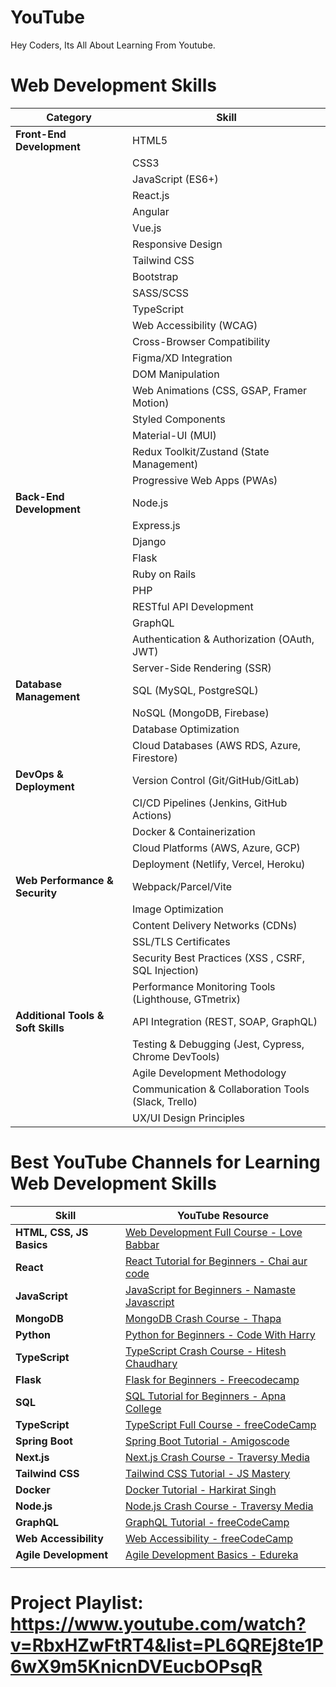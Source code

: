 # YouTube
Hey Coders, Its All About Learning From Youtube.

# Web Development Skills

| **Category**               | **Skill**                                    |
|----------------------------|---------------------------------------------|
| **Front-End Development**  | HTML5                                      |
|                            | CSS3                                       |
|                            | JavaScript (ES6+)                          |
|                            | React.js                                   |
|                            | Angular                                    |
|                            | Vue.js                                     |
|                            | Responsive Design                          |
|                            | Tailwind CSS                               |
|                            | Bootstrap                                  |
|                            | SASS/SCSS                                  |
|                            | TypeScript                                 |
|                            | Web Accessibility (WCAG)                   |
|                            | Cross-Browser Compatibility                |
|                            | Figma/XD Integration                       |
|                            | DOM Manipulation                           |
|                            | Web Animations (CSS, GSAP, Framer Motion)  |
|                            | Styled Components                          |
|                            | Material-UI (MUI)                          |
|                            | Redux Toolkit/Zustand (State Management)   |
|                            | Progressive Web Apps (PWAs)                |
| **Back-End Development**   | Node.js                                    |
|                            | Express.js                                 |
|                            | Django                                     |
|                            | Flask                                      |
|                            | Ruby on Rails                              |
|                            | PHP                                        |
|                            | RESTful API Development                    |
|                            | GraphQL                                    |
|                            | Authentication & Authorization (OAuth, JWT)|
|                            | Server-Side Rendering (SSR)                |
| **Database Management**    | SQL (MySQL, PostgreSQL)                    |
|                            | NoSQL (MongoDB, Firebase)                  |
|                            | Database Optimization                      |
|                            | Cloud Databases (AWS RDS, Azure, Firestore)|
| **DevOps & Deployment**    | Version Control (Git/GitHub/GitLab)        |
|                            | CI/CD Pipelines (Jenkins, GitHub Actions)  |
|                            | Docker & Containerization                  |
|                            | Cloud Platforms (AWS, Azure, GCP)          |
|                            | Deployment (Netlify, Vercel, Heroku)       |
| **Web Performance & Security** | Webpack/Parcel/Vite                     |
|                            | Image Optimization                         |
|                            | Content Delivery Networks (CDNs)           |
|                            | SSL/TLS Certificates                       |
|                            | Security Best Practices (XSS , CSRF, SQL Injection) |
|                            | Performance Monitoring Tools (Lighthouse, GTmetrix) |
| **Additional Tools & Soft Skills** | API Integration (REST, SOAP, GraphQL) |
|                            | Testing & Debugging (Jest, Cypress, Chrome DevTools) |
|                            | Agile Development Methodology              |
|                            | Communication & Collaboration Tools (Slack, Trello) |
|                            | UX/UI Design Principles                    |



# Best YouTube Channels for Learning Web Development Skills

| **Skill**             | **YouTube Resource**                                                                                     |
|-----------------------|---------------------------------------------------------------------------------------------------------|
| **HTML, CSS, JS Basics** | [Web Development Full Course - Love Babbar](https://www.youtube.com/watch?v=Vi9bxu-M-ag&list=PLDzeHZWIZsTo0wSBcg4-NMIbC0L8evLrD) |
| **React**             | [React Tutorial for Beginners - Chai aur code](https://youtu.be/vz1RlUyrc3w?si=DENbgxD7rIPGLqoN)         |
| **JavaScript**        | [JavaScript for Beginners - Namaste Javascript](https://youtu.be/pN6jk0uUrD8?si=i9ADbNaa-tYIT-cK)    |
| **MongoDB**           | [MongoDB Crash Course - Thapa ](https://youtu.be/ExcRbA7fy_A?si=zA-E0XltTigTXjjV)                |
| **Python**            | [Python for Beginners - Code With Harry ](https://youtu.be/7wnove7K-ZQ?si=nev9GgpJtwQWV9VP)                     |
| **TypeScript**        | [TypeScript Crash Course - Hitesh Chaudhary](https://youtu.be/iPGXk-i-VYU?si=WJqM_eZS1thW_25i)    |
| **Flask**             | [Flask for Beginners - Freecodecamp](https://youtu.be/Z1RJmh_OqeA?si=28bjpYogM3q0ceFV)                |
| **SQL**               | [SQL Tutorial for Beginners - Apna College ](https://youtu.be/hlGoQC332VM?si=9MOIDhsXLy3o-Vtx)          |
| **TypeScript**        | [TypeScript Full Course - freeCodeCamp](https://youtu.be/30LWjhZzg50?si=Ml9jcynuJV_dFcyK)              |
| **Spring Boot**       | [Spring Boot Tutorial - Amigoscode](https://youtu.be/-Fe0zk-F4OA?si=jBrFJkqm50tkZ4yY)                  |
| **Next.js**           | [Next.js Crash Course - Traversy Media](https://youtu.be/mTz0GXj8NN0)                                   |
| **Tailwind CSS**      | [Tailwind CSS Tutorial - JS Mastery](https://youtu.be/3qk6ygiSD5c)                                   |
| **Docker**            | [Docker Tutorial - Harkirat Singh](https://youtu.be/fSmLiOMp2qI?si=0lm0Hj2OVWWAfeFb)                                  |
| **Node.js**           | [Node.js Crash Course - Traversy Media](https://youtu.be/ohIAiuHMKMI?si=H5iHT-EDtoSG7BAp)                                   |
| **GraphQL**           | [GraphQL Tutorial - freeCodeCamp](https://youtu.be/ed8SzALpx1Q)                                        |
| **Web Accessibility** | [Web Accessibility - freeCodeCamp](https://youtu.be/WElAzzkVWsk)                                       |
| **Agile Development** | [Agile Development Basics - Edureka](https://youtu.be/Z9QbYZh1YXY)                                     |
                               |


# Project Playlist: https://www.youtube.com/watch?v=RbxHZwFtRT4&list=PL6QREj8te1P6wX9m5KnicnDVEucbOPsqR
